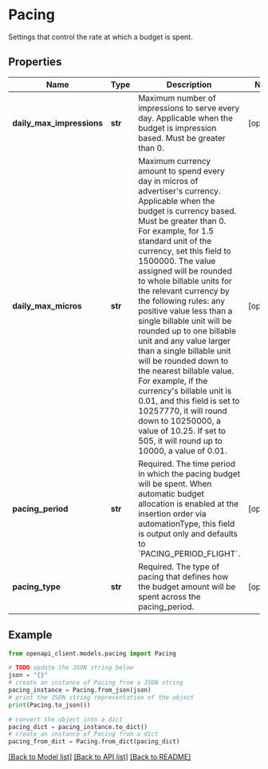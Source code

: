 # Pacing

Settings that control the rate at which a budget is spent.

## Properties

Name | Type | Description | Notes
------------ | ------------- | ------------- | -------------
**daily_max_impressions** | **str** | Maximum number of impressions to serve every day. Applicable when the budget is impression based. Must be greater than 0. | [optional] 
**daily_max_micros** | **str** | Maximum currency amount to spend every day in micros of advertiser&#39;s currency. Applicable when the budget is currency based. Must be greater than 0. For example, for 1.5 standard unit of the currency, set this field to 1500000. The value assigned will be rounded to whole billable units for the relevant currency by the following rules: any positive value less than a single billable unit will be rounded up to one billable unit and any value larger than a single billable unit will be rounded down to the nearest billable value. For example, if the currency&#39;s billable unit is 0.01, and this field is set to 10257770, it will round down to 10250000, a value of 10.25. If set to 505, it will round up to 10000, a value of 0.01. | [optional] 
**pacing_period** | **str** | Required. The time period in which the pacing budget will be spent. When automatic budget allocation is enabled at the insertion order via automationType, this field is output only and defaults to &#x60;PACING_PERIOD_FLIGHT&#x60;. | [optional] 
**pacing_type** | **str** | Required. The type of pacing that defines how the budget amount will be spent across the pacing_period. | [optional] 

## Example

```python
from openapi_client.models.pacing import Pacing

# TODO update the JSON string below
json = "{}"
# create an instance of Pacing from a JSON string
pacing_instance = Pacing.from_json(json)
# print the JSON string representation of the object
print(Pacing.to_json())

# convert the object into a dict
pacing_dict = pacing_instance.to_dict()
# create an instance of Pacing from a dict
pacing_from_dict = Pacing.from_dict(pacing_dict)
```
[[Back to Model list]](../README.md#documentation-for-models) [[Back to API list]](../README.md#documentation-for-api-endpoints) [[Back to README]](../README.md)


